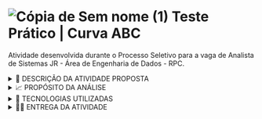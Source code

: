 # ![Cópia de Sem nome (1)](https://user-images.githubusercontent.com/72770754/196786911-dd7d6627-4235-44f9-8c35-a8428ba3c86d.png) Teste Prático  |  Curva ABC

Atividade desenvolvida durante o Processo Seletivo para a vaga de Analista de Sistemas JR - Área de Engenharia de Dados - RPC.

 <details><summary> 📝 DESCRIÇÃO DA ATIVIDADE PROPOSTA </summary>

<p>

Você é um renomado analista no banco de Bravos e recebeu da alta diretoria a tarefa de criar a curva ABC dos atuais correntistas do banco.
Infelizmente, não existe uma integração entre as duas bases de dados disponíveis (correntistas_banco_bravos.csv e correntistas_obito.csv), 
dessa forma, todas as contas estão atualmente ativas não levando em consideração os óbitos. Sabendo disso, crie a curva ABC seguindo as 
diretrizes do banco informadas abaixo:
- A: >= 50%;
- B: >= 20% e < 50%;
- C: <20%;

</p>

</details>
  

 <details><summary> 📈 PROPÓSITO DA ANÁLISE </summary>

<p>

Demonstrar para os acionistas em quais famílias/alianças há a necessidade de intensificar o investimento para o próximo ano com base em seu 
patrimônio previsto para este ano.

  </p>

</details>


 <details><summary> 🔧 TECNOLOGIAS UTILIZADAS </summary>

<p>

- ETL: Python (Jupyter Notebook)
- Dashboard: DataStudio

  </p>

</details>


 <details><summary> 👩‍💻 ENTREGA DA ATIVIDADE </summary>

<p>

1) Link para Dashboard: [Teste Prático | curva ABC]("https://datastudio.google.com/reporting/6e162161-5e54-44e5-9dd4-fe380f6561f1/page/diS5C")
2) Arquivo **ETL_Storytelling.ipynb**: contém todo o processo de ETL realizado e documentado.
3) Arquivo **curva_abc_final.csv**: base de dados gerada ao final da execução do ETL, utilizada para construção do dashboard.
4) Arquivos **correntistas_banco_bravos_1.csv** e **correntistas_obito_1.csv**: bases de dados fornecidas para construção do processo de ETL.

  </p>

</details>
